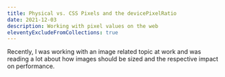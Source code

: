 ```yaml
---
title: Physical vs. CSS Pixels and the devicePixelRatio
date: 2021-12-03
description: Working with pixel values on the web
eleventyExcludeFromCollections: true
---
```


Recently, I was working with an image related topic at work and was reading a lot about how images should be sized and the respective impact on performance.
